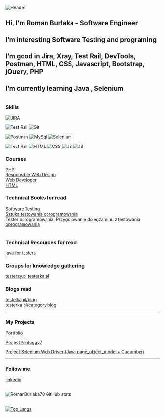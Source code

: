 ![Header](https://github.com/RomanBurlaka78/RomanBurlaka78/blob/main/assets/name%26surname.png)

## Hi, I’m Roman Burlaka - Software Engineer

## I’m interesting Software Testing and programing

## I’m good in Jira, Xray, Test Rail, DevTools, Postman, HTML, CSS, Javascript, Bootstrap, jQuery, PHP

## I’m currently learning  Java , Selenium 
#



### Skills
![JIRA](https://img.shields.io/badge/-JIRA-0e098c?style=for-the-badge&logo=Jira)

![Test Rail](https://img.shields.io/badge/-TestRail-358c09?style=for-the-badge&logo=TestRail)
![Git](https://img.shields.io/badge/-Git/GitHub-000?style=for-the-badge&logo=GitHub)

![Postman](https://img.shields.io/badge/-Postman-8c4809?style=for-the-badge&logo=PostMan)
![MySql](https://img.shields.io/badge/-MySql-0e019f?style=for-the-badge&logo=MySql)
![Selenium](https://img.shields.io/badge/-Java(Selenium)-fff?style=for-the-badge&logo=Selenium)

![Test Rail](https://img.shields.io/badge/-Cucumber-358c09?style=for-the-badge&logo=Cucumber)
![HTML](https://img.shields.io/badge/-HTML-D0D0D0?style=for-the-badge&logo=HTML5)
![CSS](https://img.shields.io/badge/-SCC-2FA5D9?style=for-the-badge&logo=CSS3)
![JS](https://img.shields.io/badge/-JavaScript-000?style=for-the-badge&logo=JavaScript)
![JS](https://img.shields.io/badge/-PHP-000?style=for-the-badge&logo=PHP)


### Courses 
[PHP](https://www.sololearn.com/certificates/CT-QC1L6HOI)<br>
[Responsible Web Design](https://www.sololearn.com/certificates/CT-99L5UFV6)<br>
[Web Developer](https://www.sololearn.com/certificates/CT-U00RKGWP)<br>
[HTML](https://www.sololearn.com/certificates/CC-WS2VMBCD)


### Technical Books for  read

[Software Testing](https://pwicherski.gitbook.io/testowanie-oprogramowania/)<br>
[Sztuka testowania oprogramowania](https://helion.pl/ksiazki/sztuka-testowania-oprogramowania-glenford-j-myers-corey-sandler-tom-badgett-tod,artteo.htm?_ga=NC.9767046283-1587824464&abpar1=desktop&abpar2=170674.1746781.&abpcid=41&abpid=11&bb_coid=3068713&bb_id=3#format/d)<br>
[Tester oprogramowania. Przygotowanie do egzaminu z testowania oprogramowania](https://ksiegarnia.pwn.pl/Tester-oprogramowania-Przygotowanie-do-egzaminu-z-testowania-oprogramowania,84913544,p.html?abpid=11&abpcid=132&bb_id=3&bb_coid=5264186&abpar1=desktop&abpar2=275403.1746781.&p_action=3206410001&utm_source=a4b&utm_medium=referral&utm_campaign=lc-buybox-wszystkie&_ga=NC.2843809135-1587824507)<br><br>


 ### Technical Resources for  read
[java for testers](https://testelka.pl/kurs/java-dla-testerow/)

### Groups for knowledge gathering
[testerzy.pl](https://testerzy.pl/baza-wiedzy)
[testerka.pl](https://testerka.pl/)

### Blogs read
[testelka.pl/blog](https://testelka.pl/blog/)<br>
[testerka.pl/category.blog](https://testerka.pl/category/blog/)
***

### My Projects
[Portfolio](https://romanburlaka78.github.io/Portfolio-final/index.html)

[Project MrBuggy7](https://github.com/RomanBurlaka78/SDA_Project_final)

[Project Selenium Web Driver (Java page_object_model + Cucumber)](https://github.com/RomanBurlaka78/Selenium_Java_Practice_bpb)
***
### Follow me
[linkedin](https://www.linkedin.com/in/roman-burlaka-b6180861)<br>
<br>

![RomanBurlaka78 GitHub stats](https://github-readme-stats.vercel.app/api?username=RomanBurlaka78&show_icons=true&theme=radical)<br><br>

[![Top Langs](https://github-readme-stats.vercel.app/api/top-langs/?username=RomanBurlaka78&hide=javascript,html)](https://github.com/anuraghazra/github-readme-stats)
